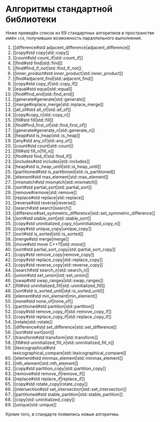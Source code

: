 


# Алгоритмы стандартной библиотеки

Ниже приведён список из 69 стандартных алгоритмов в пространстве имён `std`, получивших возможность параллельного выполнения.

1. [[difference#std adjacent_difference|adjacent_difference]]
2. [[copy#std copy|std::copy]]
3. [[count#std count_if|std::count_if]]
4. [[find#std find|std::find]]
5. [[find#find_if_not|std::find_if_not]]
6. [[inner_product#std inner_product|std::inner_product]]
7. [[find#adjacent_find|std::adjacent_find]]
8. [[copy#std copy_if|std::copy_if]]
9. [[equal#std equal|std::equal]]
10. [[find#find_end|std::find_end]]
11. [[generate#generate|std::generate]]
12. [[merge#inplace_merge|std::inplace_merge]]
13. [[all_of#std all_of|std::all_of]]
14. [[copy#copy_n|std::copy_n]]
15. [[fill#std fill|std::fill]]
16. [[find#find_first_of|std::find_first_of]]
17. [[generate#generate_n|std::generate_n]]
18. [[heap#std is_heap|std::is_heap]]
19. [[any#std any_of|std::any_of]]
20. [[count#std count|std::count]]
21. [[fill#std fill_n|fill_n]]
22. [[find#std find_if|std::find_if]]
23. [[includes#std includes|std::includes]]
24. [[heap#std is_heap_until|std::is_heap_until]]
25. [[partitioned#std is_partitioned|std::is_partitioned]]
26. [[element#std max_element|std::max_element]]
27. [[mismatch#std mismatch|std::mismatch]]
28. [[sort#std partial_sort|std::partial_sort]]
29. [[remove#remove|std::remove]]
30. [[replace#std replace|std::replace]]
31. [[reverse#std reverse|reverse]]
32. [[search#std search|search]]
33. [[difference#set_symmetric_difference|std::set_symmetric_difference]]
34. [[sort#std stable_sort|std::stable_sort]]
35. [[copy#std uninitialized_copy_n|uninitialized_copy_n]]
36. [[copy#std unique_copy|unique_copy]]
37. [[sort#std is_sorted|std::is_sorted]]
38. [[merge#std merge|merge]]
39. [[move#std move C++11|std::move]]
40. [[sort#std partial_sort_copy|std::partial_sort_copy]]
41. [[copy#std remove_copy|remove_copy]]
42. [[copy#std replace_copy|std::replace_copy]]
43. [[copy#std reverse_copy|std::reverse_copy]]
44. [[search#std search_n|std::search_n]]
45. [[union#std set_union|std::set_union]]
46. [[swap#std swap_ranges|std::swap_ranges]]
47. [[fill#std uninitialized_fill|std::uninitialized_fill]]
48. [[sort#std is_sorted_until|std::is_sorted_until]]
49. [[element#std min_element|min_element]]
50. [[none#std none_of|none_of]]
51. [[partitioned#std partition|std::partition]]
52. [[copy#std remove_copy_if|std::remove_copy_if]]
53. [[copy#std replace_copy_if|std::replace_copy_if]]
54. [[rotate|std::rotate]]
55. [[difference#std set_difference|std::set_difference]]
56. [[sort#std sort|sort]]
57. [[transform#std transform|std::transform]]
58. [[fill#std uninitialized_fill_n|std::uninitialized_fill_n]]
59. [[lexicographical#std lexicographical_compare|std::lexicographical_compare]]
60. [[element#std minmax_element|std::minmax_element]]
61. [[nth_element|std::nth_element]]
62. [[copy#std partition_copy|std::partition_copy]]
63. [[remove#std remove_if|remove_if]]
64. [[replace#std replace_if|replace_if]]
65. [[copy#std rotate_copy|rotate_copy]]
66. [[intersection#std set_intersection|std::set_intersection]]
67. [[partitioned#std stable_partition|std::stable_partition]]
68. [[copy|std::uninitialized_copy]]
69. [[unique|std::unique]]

Кроме того, в стандарте появились новые алгоритмы.


